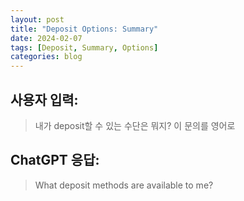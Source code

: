 ```yaml
---
layout: post
title: "Deposit Options: Summary"
date: 2024-02-07
tags: [Deposit, Summary, Options]
categories: blog
---
```


## 사용자 입력:
> 내가 deposit할 수 있는 수단은 뭐지? 이 문의를 영어로

## ChatGPT 응답:
> What deposit methods are available to me?

